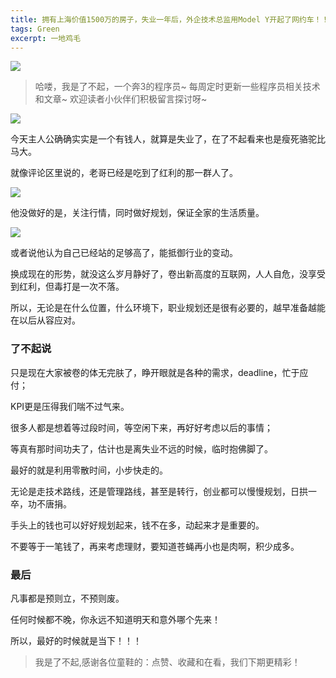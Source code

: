 ```yaml
---
title: 拥有上海价值1500万的房子，失业一年后，外企技术总监用Model Y开起了网约车！！！
tags: Green
excerpt: 一地鸡毛
---
```


![](https://files.mdnice.com/user/26582/fe8d973c-760a-47f2-b662-c10a51be129e.jpg)



> 哈喽，我是了不起，一个奔3的程序员~
> 每周定时更新一些程序员相关技术和文章~
>欢迎读者小伙伴们积极留言探讨呀~

![](https://files.mdnice.com/user/26582/251993bd-2388-4173-869c-dde77e69ebb9.jpg)

今天主人公确确实实是一个有钱人，就算是失业了，在了不起看来也是瘦死骆驼比马大。

就像评论区里说的，老哥已经是吃到了红利的那一群人了。

![](https://files.mdnice.com/user/26582/5f66152e-f3c6-41b5-aa7f-797fcb3e3b63.jpg)

他没做好的是，关注行情，同时做好规划，保证全家的生活质量。

![](https://files.mdnice.com/user/26582/c548b8f2-9b64-4c2d-9927-252df8a95f2a.jpg)

或者说他认为自己已经站的足够高了，能抵御行业的变动。

换成现在的形势，就没这么岁月静好了，卷出新高度的互联网，人人自危，没享受到红利，但毒打是一次不落。

所以，无论是在什么位置，什么环境下，职业规划还是很有必要的，越早准备越能在以后从容应对。


### 了不起说

只是现在大家被卷的体无完肤了，睁开眼就是各种的需求，deadline，忙于应付；

KPI更是压得我们喘不过气来。

很多人都是想着等过段时间，等空闲下来，再好好考虑以后的事情；

等真有那时间功夫了，估计也是离失业不远的时候，临时抱佛脚了。

最好的就是利用零散时间，小步快走的。

无论是走技术路线，还是管理路线，甚至是转行，创业都可以慢慢规划，日拱一卒，功不唐捐。

手头上的钱也可以好好规划起来，钱不在多，动起来才是重要的。

不要等于一笔钱了，再来考虑理财，要知道苍蝇再小也是肉啊，积少成多。

### 最后

凡事都是预则立，不预则废。

任何时候都不晚，你永远不知道明天和意外哪个先来！

所以，最好的时候就是当下！！！


>我是了不起,感谢各位童鞋的：点赞、收藏和在看，我们下期更精彩！


















